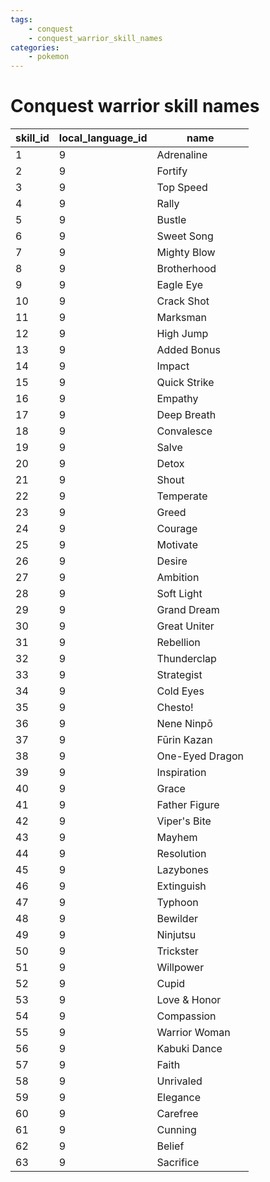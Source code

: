 ```yaml
---
tags:
    - conquest
    - conquest_warrior_skill_names
categories:
    - pokemon
---
```


# Conquest warrior skill names

| skill_id | local_language_id |      name       |
|----------|-------------------|-----------------|
| 1        | 9                 | Adrenaline      |
| 2        | 9                 | Fortify         |
| 3        | 9                 | Top Speed       |
| 4        | 9                 | Rally           |
| 5        | 9                 | Bustle          |
| 6        | 9                 | Sweet Song      |
| 7        | 9                 | Mighty Blow     |
| 8        | 9                 | Brotherhood     |
| 9        | 9                 | Eagle Eye       |
| 10       | 9                 | Crack Shot      |
| 11       | 9                 | Marksman        |
| 12       | 9                 | High Jump       |
| 13       | 9                 | Added Bonus     |
| 14       | 9                 | Impact          |
| 15       | 9                 | Quick Strike    |
| 16       | 9                 | Empathy         |
| 17       | 9                 | Deep Breath     |
| 18       | 9                 | Convalesce      |
| 19       | 9                 | Salve           |
| 20       | 9                 | Detox           |
| 21       | 9                 | Shout           |
| 22       | 9                 | Temperate       |
| 23       | 9                 | Greed           |
| 24       | 9                 | Courage         |
| 25       | 9                 | Motivate        |
| 26       | 9                 | Desire          |
| 27       | 9                 | Ambition        |
| 28       | 9                 | Soft Light      |
| 29       | 9                 | Grand Dream     |
| 30       | 9                 | Great Uniter    |
| 31       | 9                 | Rebellion       |
| 32       | 9                 | Thunderclap     |
| 33       | 9                 | Strategist      |
| 34       | 9                 | Cold Eyes       |
| 35       | 9                 | Chesto!         |
| 36       | 9                 | Nene Ninpō      |
| 37       | 9                 | Fūrin Kazan     |
| 38       | 9                 | One-Eyed Dragon |
| 39       | 9                 | Inspiration     |
| 40       | 9                 | Grace           |
| 41       | 9                 | Father Figure   |
| 42       | 9                 | Viper's Bite    |
| 43       | 9                 | Mayhem          |
| 44       | 9                 | Resolution      |
| 45       | 9                 | Lazybones       |
| 46       | 9                 | Extinguish      |
| 47       | 9                 | Typhoon         |
| 48       | 9                 | Bewilder        |
| 49       | 9                 | Ninjutsu        |
| 50       | 9                 | Trickster       |
| 51       | 9                 | Willpower       |
| 52       | 9                 | Cupid           |
| 53       | 9                 | Love & Honor    |
| 54       | 9                 | Compassion      |
| 55       | 9                 | Warrior Woman   |
| 56       | 9                 | Kabuki Dance    |
| 57       | 9                 | Faith           |
| 58       | 9                 | Unrivaled       |
| 59       | 9                 | Elegance        |
| 60       | 9                 | Carefree        |
| 61       | 9                 | Cunning         |
| 62       | 9                 | Belief          |
| 63       | 9                 | Sacrifice       |
